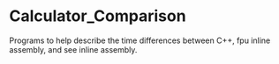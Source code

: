 # Calculator_Comparison
Programs to help describe the time differences between C++, fpu inline assembly, and see inline assembly. 
